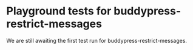 # Playground tests for buddypress-restrict-messages
We are still awaiting the first test run for buddypress-restrict-messages.
